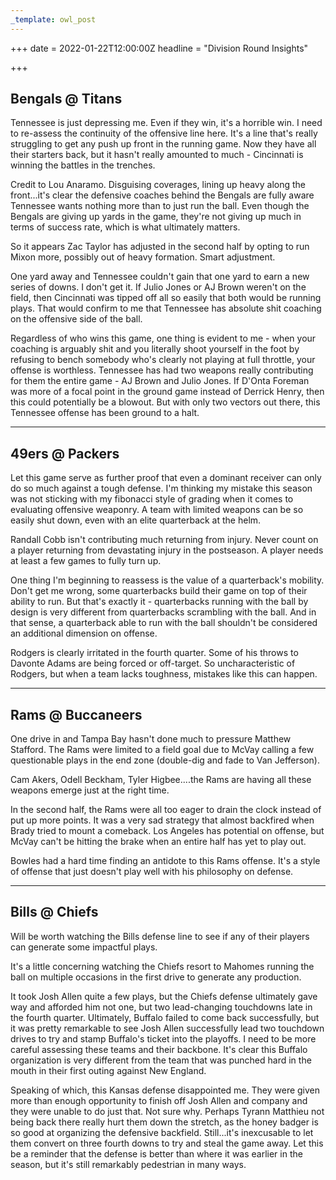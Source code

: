 ```yaml
---
_template: owl_post
---
```


+++
date = 2022-01-22T12:00:00Z
headline = "Division Round Insights"

+++
## Bengals @ Titans

Tennessee is just depressing me. Even if they win, it's a horrible win. I need to re-assess the continuity of the offensive line here. It's a line that's really struggling to get any push up front in the running game. Now they have all their starters back, but it hasn't really amounted to much - Cincinnati is winning the battles in the trenches.

Credit to Lou Anaramo. Disguising coverages, lining up heavy along the front...it's clear the defensive coaches behind the Bengals are fully aware Tennessee wants nothing more than to just run the ball. Even though the Bengals are giving up yards in the game, they're not giving up much in terms of success rate, which is what ultimately matters.

So it appears Zac Taylor has adjusted in the second half by opting to run Mixon more, possibly out of heavy formation. Smart adjustment.

One yard away and Tennessee couldn't gain that one yard to earn a new series of downs. I don't get it. If Julio Jones or AJ Brown weren't on the field, then Cincinnati was tipped off all so easily that both would be running plays. That would confirm to me that Tennessee has absolute shit coaching on the offensive side of the ball.

Regardless of who wins this game, one thing is evident to me - when your coaching is arguably shit and you literally shoot yourself in the foot by refusing to bench somebody who's clearly not playing at full throttle, your offense is worthless. Tennessee has had two weapons really contributing for them the entire game - AJ Brown and Julio Jones. If D'Onta Foreman was more of a focal point in the ground game instead of Derrick Henry, then this could potentially be a blowout. But with only two vectors out there, this Tennessee offense has been ground to a halt.

***

## 49ers @ Packers

Let this game serve as further proof that even a dominant receiver can only do so much against a tough defense. I'm thinking my mistake this season was not sticking with my fibonacci style of grading when it comes to evaluating offensive weaponry. A team with limited weapons can be so easily shut down, even with an elite quarterback at the helm.

Randall Cobb isn't contributing much returning from injury. Never count on a player returning from devastating injury in the postseason. A player needs at least a few games to fully turn up.

One thing I'm beginning to reassess is the value of a quarterback's mobility. Don't get me wrong, some quarterbacks build their game on top of their ability to run. But that's exactly it - quarterbacks running with the ball by design is very different from quarterbacks scrambling with the ball. And in that sense, a quarterback able to run with the ball shouldn't be considered an additional dimension on offense.

Rodgers is clearly irritated in the fourth quarter. Some of his throws to Davonte Adams are being forced or off-target. So uncharacteristic of Rodgers, but when a team lacks toughness, mistakes like this can happen.

***

## Rams @ Buccaneers

One drive in and Tampa Bay hasn't done much to pressure Matthew Stafford. The Rams were limited to a field goal due to McVay calling a few questionable plays in the end zone (double-dig and fade to Van Jefferson). 

Cam Akers, Odell Beckham, Tyler Higbee....the Rams are having all these weapons emerge just at the right time.

In the second half, the Rams were all too eager to drain the clock instead of put up more points. It was a very sad strategy that almost backfired when Brady tried to mount a comeback. Los Angeles has potential on offense, but McVay can't be hitting the brake when an entire half has yet to play out.

Bowles had a hard time finding an antidote to this Rams offense. It's a style of offense that just doesn't play well with his philosophy on defense.

***

## Bills @ Chiefs

Will be worth watching the Bills defense line to see if any of their players can generate some impactful plays.

It's a little concerning watching the Chiefs resort to Mahomes running the ball on multiple occasions in the first drive to generate any production. 

It took Josh Allen quite a few plays, but the Chiefs defense ultimately gave way and afforded him not one, but two lead-changing touchdowns late in the fourth quarter. Ultimately, Buffalo failed to come back successfully, but it was pretty remarkable to see Josh Allen successfully lead two touchdown drives to try and stamp Buffalo's ticket into the playoffs. I need to be more careful assessing these teams and their backbone. It's clear this Buffalo organization is very different from the team that was punched hard in the mouth in their first outing against New England.

Speaking of which, this Kansas defense disappointed me. They were given more than enough opportunity to finish off Josh Allen and company and they were unable to do just that. Not sure why. Perhaps Tyrann Matthieu not being back there really hurt them down the stretch, as the honey badger is so good at organizing the defensive backfield. Still...it's inexcusable to let them convert on three fourth downs to try and steal the game away. Let this be a reminder that the defense is better than where it was earlier in the season, but it's still remarkably pedestrian in many ways.
